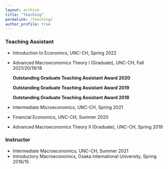 ```yaml
---
layout: archive
title: "Teaching"
permalink: /teaching/
author_profile: true
---
```


### Teaching Assistant
* Introduction to Economics, UNC-CH, Spring 2022
* Advanced Macroeconomics Theory I (Graduate), UNC-CH, Fall 2021/20/19/18
  
  **Outstanding Graduate Teaching Assistant Award 2020**
  
  **Outstanding Graduate Teaching Assistant Award 2019**
  
  **Outstanding Graduate Teaching Assistant Award 2018**
  
* Intermediate Microeconomics, UNC-CH, Spring 2021
* Financial Economics, UNC-CH, Summer 2020
* Advanced Macroeconomics Theory II (Graduate), UNC-CH, Spring 2019

### Instructor
* Intermediate Macroeconomics, UNC-CH, Summer 2021
* Introductory Macroeconomics, Osaka International University, Spring 2016/15
